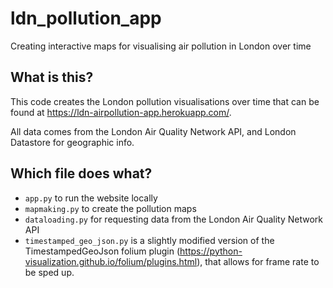 # ldn_pollution_app
Creating interactive maps for visualising air pollution in London over time

## What is this?
This code creates the London pollution visualisations over time that can be found at https://ldn-airpollution-app.herokuapp.com/.

All data comes from the London Air Quality Network API, and London Datastore for geographic info. 

## Which file does what?
* `app.py` to run the website locally
* `mapmaking.py` to create the pollution maps
* `dataloading.py` for requesting data from the London Air Quality Network API
* `timestamped_geo_json.py` is a slightly modified version of the TimestampedGeoJson folium plugin (https://python-visualization.github.io/folium/plugins.html), 
that allows for frame rate to be sped up.

